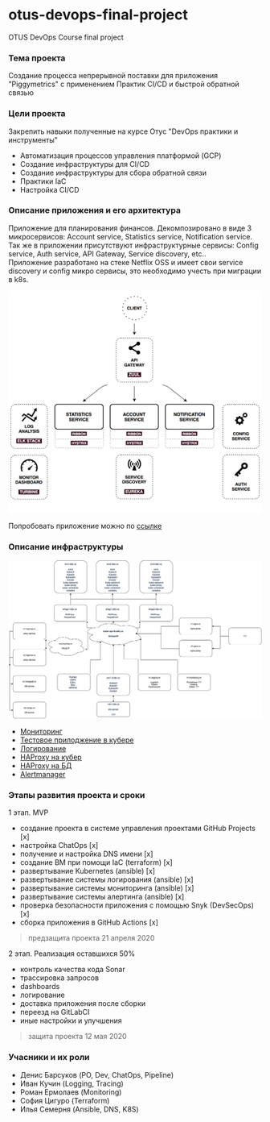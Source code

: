 # otus-devops-final-project

OTUS DevOps Course final project

### Тема проекта

Создание процесса непрерывной поставки для приложения "Piggymetrics" с применением Практик CI/CD и быстрой обратной связью

### Цели проекта

Закрепить навыки полученные на курсе Отус "DevOps практики и инструменты"

 - Автоматизация процессов управления платформой (GCP)
 - Создание инфраструктуры для CI/CD
 - Создание инфраструктуры для сбора обратной связи
 - Практики IaC
 - Настройка CI/CD

### Описание приложения и его архитектура

Приложение для планирования финансов. Декомпозировано в виде 3 микросервисов: Account service, Statistics service, Notification service.
Так же в приложении присутствуют инфраструктурные сервисы: Config service, Auth service, API Gateway, Service discovery, etc..  
Приложение разработано на стеке Netflix OSS и имеет свои service discovery и config микро сервисы, это необходимо учесть при миграции в k8s. 

![Image of app architecture](docs/architecture.png)

Попробовать приложение можно по [ссылке](http://35.240.15.150)

### Описание инфраструктуры

![Image of infrastructure](docs/infra.jpg)

 - [Мониторинг](https://zabbix.semernya.ru)
 - [Тестовое прилоджение в кубере](https://test.semernya.ru)
 - [Логирование](https://kibana.semernya.ru)
 - [HAProxy на кубер](https://hapk8s.semernya.ru/ )
 - [HAProxy на БД](https://hap.semernya.ru)
 - [Alertmanager](https://alertmanager.semernya.ru)

### Этапы развития проекта и сроки

1 этап. MVP

 - создание проекта в системе управления проектами GitHub Projects [x]
 - настройка ChatOps [x]
 - получение и настройка DNS имени [x]
 - создание ВМ при помощи IaC (terraform) [x]
 - развертывание Kubernetes (ansible) [x]
 - развертывание системы логирования (ansible) [x]
 - развертывание системы мониторинга (ansible) [x]
 - развертывание системы алертинга (ansible) [x]
 - проверка безопасности приложения с помощью Snyk (DevSecOps) [x]
 - сборка приложения в GitHub Actions [x]
 
 > предзащита проекта 21 апреля 2020

2 этап. Реализация оставшихся 50%

 - контроль качества кода Sonar
 - трассировка запросов
 - dashboards
 - логирование  
 - доставка приложения после сборки
 - переезд на GitLabCI
 - иные настройки и улучшения
 
 > защита проекта 12 мая 2020

### Учасники и их роли

 - Денис Барсуков (PO, Dev, ChatOps, Pipeline)
 - Иван Кучин (Logging, Tracing)
 - Роман Ермолаев (Monitoring)
 - София Цигуро (Terraform)
 - Илья Семерня (Ansible, DNS, K8S)
 

